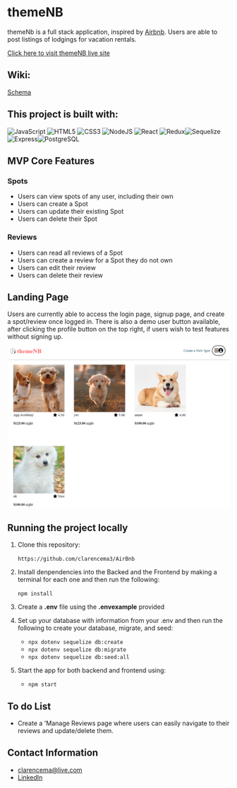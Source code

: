 # themeNB

themeNb is a full stack application, inspired by [Airbnb]. Users are able to post listings of lodgings for vacation rentals.
<p>

[Click here to visit themeNB live site][themeNb]
</p>

## Wiki:
[Schema][Schema]

## This project is built with:
![JavaScript](https://img.shields.io/badge/javascript-%23323330.svg?style=for-the-badge&logo=javascript&logoColor=%23F7DF1E) ![HTML5](https://img.shields.io/badge/html5-%23E34F26.svg?style=for-the-badge&logo=html5&logoColor=white) ![CSS3](https://img.shields.io/badge/css3-%231572B6.svg?style=for-the-badge&logo=css3&logoColor=white) ![NodeJS](https://img.shields.io/badge/node.js-6DA55F?style=for-the-badge&logo=node.js&logoColor=white) ![React](https://img.shields.io/badge/react-%2320232a.svg?style=for-the-badge&logo=react&logoColor=%2361DAFB) ![Redux](https://img.shields.io/badge/redux-%23593d88.svg?style=for-the-badge&logo=redux&logoColor=white)![Sequelize](https://img.shields.io/badge/sequelize-323330?style=for-the-badge&logo=sequelize&logoColor=blue)![Express](https://img.shields.io/badge/Express.js-404D59?style=for-the-badge)![PostgreSQL](https://img.shields.io/badge/PostgreSQL-316192?style=for-the-badge&logo=postgresql&logoColor=white)

## MVP Core Features
### Spots
* Users can view spots of any user, including their own
* Users can create a Spot
* Users can update their existing Spot
* Users can delete their Spot

### Reviews
* Users can read all reviews of a Spot
* Users can create a review for a Spot they do not own
* Users can edit their review
* Users can delete their review



## Landing Page
Users are currently able to access the login page, signup page, and create a spot/review once logged in. There is also a demo user button available, after clicking the profile button on the top right, if users wish to test features without signing up.
![LandingPage](/assets/landing-page.png)

## Running the project locally
1. Clone this repository:

   `
   https://github.com/clarencema3/AirBnb
   `
2. Install denpendencies into the Backed and the Frontend by making a terminal for each one and then run the following:

    `npm install`

3. Create a **.env** file using the **.envexample** provided 

4. Set up your database with information from your .env and then run the following to create your database, migrate, and seed: 
 
   * `npx dotenv sequelize db:create`
   * `npx dotenv sequelize db:migrate` 
   * `npx dotenv sequelize db:seed:all`

5. Start the app for both backend and frontend using:

   * `npm start`


## To do List
 * Create a 'Manage Reviews page where users can easily navigate to their reviews and update/delete them.

 ## Contact Information
* clarencema@live.com
* [LinkedIn][LinkedIn]






<!-- resource links -->
[Airbnb]: https://www.airbnb.com/
[themeNb]: https://themenb.onrender.com/
[Schema]: https://github.com/clarencema3/AirBnb/wiki/Schema
[LinkedIn]: https://www.linkedin.com/in/clarence-ma-93bb45258/

